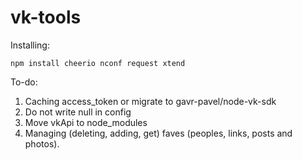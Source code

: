 # vk-tools

Installing:

`npm install cheerio nconf request xtend`


To-do:

1. Caching access_token or migrate to gavr-pavel/node-vk-sdk
2. Do not write null in config
3. Move vkApi to node_modules
4. Managing (deleting, adding, get) faves (peoples, links, posts and photos).
